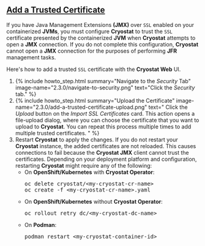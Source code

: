 ## [Add a Trusted Certificate](#add-a-trusted-certificate)
If you have Java Management Extensions **(JMX)** over `SSL` enabled on your containerized **JVMs**, you must configure **Cryostat** to trust the `SSL` certificate presented by the containerized **JVM** when **Cryostat** attempts to open a **JMX** connection. If you do not complete this configuration, **Cryostat** cannot open a **JMX** connection for the purposes of performing **JFR** management tasks.

Here's how to add a trusted `SSL` certificate with the **Cryostat Web** UI.

<ol>
    <li>
        {% include howto_step.html
          summary="Navigate to the <i>Security</i> Tab"
          image-name="2.3.0/navigate-to-security.png"
          text="Click the <i>Security</i> tab."
        %}
    </li>
    <li>
        {% include howto_step.html
          summary="Upload the Certificate"
          image-name="2.3.0/add-a-trusted-certificate-upload.png"
          text="
              Click the <i>Upload</i> button on the <i>Import SSL Certificates</i> card. This action opens a file-upload dialog, where you can choose the certificate that you want to upload to <b>Cryostat</b>. You can repeat this process multiple times to add multiple trusted certificates.
          "
        %}
    </li>
    <li>
        Restart <b>Cryostat</b> to apply the changes. If you do not restart your <b>Cryostat</b> instance, the added certificates are not reloaded. This causes connections to fail because the <b>Cryostat JMX</b> client cannot trust the certificates. Depending on your deployment platform and configuration, restarting <b>Cryostat</b> might require any of the following:
        <ul>
            <li>
                On <b>OpenShift/Kubernetes</b> with <b>Cryostat Operator</b>:
                <pre>oc delete cryostat/&lt;my-cryostat-cr-name&gt;<br>oc create -f &lt;my-cryostat-cr-name&gt;.yaml</pre>
            </li>
            <li>
                On <b>OpenShift/Kubernetes</b> without <b>Cryostat Operator</b>:
                <pre>oc rollout retry dc/&lt;my-cryostat-dc-name&gt;</pre>
            </li>
            <li>
                On <b>Podman</b>:
                <pre>podman restart &lt;my-cryostat-container-id&gt;</pre>
            </li>
        </ul>
    </li>
</ol>
